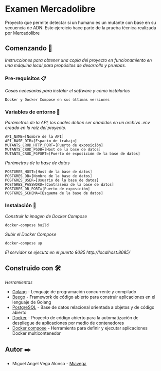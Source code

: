# Examen Mercadolibre

Proyecto que permite detectar si un humano es un mutante con base en su secuencia de ADN. Este ejercicio hace parte de la prueba técnica realizada por Mercadolibre

## Comenzando 🚀

_Instrucciones para obtener una copia del proyecto en funcionamiento en una máquina local para propósitos de desarrollo y pruebas._


### Pre-requisitos 📋

_Cosas necesarias para instalar el software y como instalarlas_

```
Docker y Docker Compose en sus últimas versiones
```

### Variables de entorno 🔧

_Parámetros de la API, los cuales deben ser añadidos en un archivo .env creado en la raiz del proyecto._

```
API_NAME=[Nombre de la API]
API_BASE_DIR=[Espacio de trabajo]
MUTANTS_CRUD_HTTP_PORT=[Puerto de exposición]
MUTANTS_CRUD_PGDB=[Host de la base de datos]
MUTANTS_CRUD_PGPORT=[Puerto de exposición de la base de datos]
```

_Parámetros de la base de datos_

```
POSTGRES_HOST=[Host de la base de datos]
POSTGRES_DB=[Nombre de la base de datos]
POSTGRES_USER=[Usuario de la base de datos]
POSTGRES_PASSWORD=[Contraseña de la base de datos]
POSTGRES_DB_PORT=[Puerto de exposición]
POSTGRES_SCHEMA=[Esquema de la base de datos]
```

### Instalación 👷

_Construir la imagen de Docker Compose_

```
docker-compose build
```

_Subir el Docker Compose_

```
docker-compose up
```

_El servidor se ejecuta en el puerto 8085_
_http://localhost:8085/_

## Construido con 🛠️

_Herramientas_

* [Golang](https://golang.org/) - Lenguaje de programación concurrente y compilado
* [Beego](https://beego.me/) - Framework de código abierto para construir aplicaciones en el lenguaje de Golang
* [PostgreSQL](https://ejs.co/) - Base de datos relacional orientada a objetos y de código abierto
* [Docker](https://www.docker.com/) - Proyecto de código abierto para la automatización de despliegue de aplicaciones por medio de contenedores
* [Docker compose](https://docs.docker.com/compose/) - Herramienta para definir y ejecutar aplicaciones Docker multicontenedor

## Autor ✒️

* Miguel Angel Vega Alonso - [Miavega](https://github.com/Miavega)
